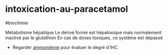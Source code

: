 # intoxication-au-paracetamol
#biochimie 


Métabolisme hépatique
Le dérivé formé est hépatoxique mais normalement inactivé par le glutathion
En cas de doses toxiques, ce système est dépassé 

- Regarder [ammoniémie](#ammoniacnorgmd) pour évaluer le degré d'IHC 

